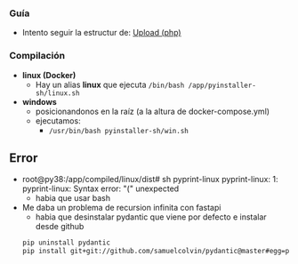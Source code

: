 ### Guía
- Intento seguir la estructur de: 
    [Upload (php)](https://github.com/eacevedof/prj_upload/tree/master/backend/php)

### Compilación
- **linux (Docker)**
    - Hay un alias **linux** que ejecuta `/bin/bash /app/pyinstaller-sh/linux.sh`
- **windows**
    - posicionandonos en la raíz (a la altura de docker-compose.yml)
    - ejecutamos: 
        - `/usr/bin/bash pyinstaller-sh/win.sh`

## Error
- root@py38:/app/compiled/linux/dist# sh pyprint-linux
pyprint-linux: 1: pyprint-linux: Syntax error: "(" unexpected
    - habia que usar bash
- Me daba un problema de recursion infinita con fastapi
    - habia que desinstalar pydantic que viene por defecto e instalar desde github
    ```sh
    pip uninstall pydantic
    pip install git+git://github.com/samuelcolvin/pydantic@master#egg=pydantic
    ```
